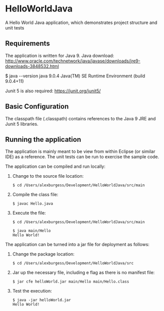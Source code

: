 # HelloWorldJava
A Hello World Java application, which demonstrates project structure and unit tests

## Requirements
The application is written for Java 9.  Java download: http://www.oracle.com/technetwork/java/javase/downloads/jre9-downloads-3848532.html

$ java --version
java 9.0.4
Java(TM) SE Runtime Environment (build 9.0.4+11)

Junit 5 is also required: https://junit.org/junit5/

## Basic Configuration
The classpath file (.classpath) contains references to the Java 9 JRE and Junit 5 libraries.

## Running the application
The application is mainly meant to be view from within Eclipse (or similar IDE) as a reference.  The unit tests can be run to exercise the sample code.

The application can be compiled and run locally:
1. Change to the source file location: 
    ```
    $ cd /Users/alexburgess/Development/HelloWorldJava/src/main
    ```
1. Compile the class file:
    ```
    $ javac Hello.java
    ```
1. Execute the file:
    ```
    $ cd /Users/alexburgess/Development/HelloWorldJava/src/main
    
    $ java main/Hello
    Hello World!
    ```

The application can be turned into a jar file for deployment as follows:
1. Change the package location:
    ```
    $ cd /Users/alexburgess/Development/HelloWorldJava/src
    ```
1. Jar up the necessary file, including e flag as there is no manifest file:
    ```
    $ jar cfe helloWorld.jar main/Hello main/Hello.class 
    ```
1. Test the execution:
    ```
    $ java -jar helloWorld.jar 
    Hello World!
    ```
